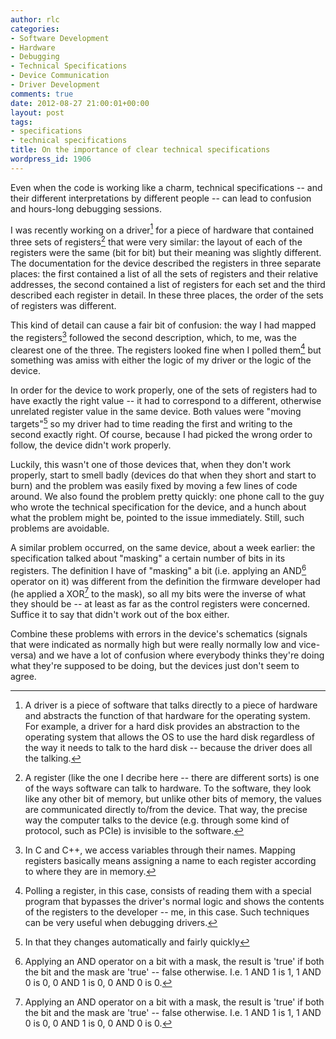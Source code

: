 ```yaml
---
author: rlc
categories:
- Software Development
- Hardware
- Debugging
- Technical Specifications
- Device Communication
- Driver Development
comments: true
date: 2012-08-27 21:00:01+00:00
layout: post
tags:
- specifications
- technical specifications
title: On the importance of clear technical specifications
wordpress_id: 1906
---
```


Even when the code is working like a charm, technical specifications -- and their different interpretations by different people -- can lead to confusion and hours-long debugging sessions.

<!--more-->

I was recently working on a driver[^1] for a piece of hardware that contained three sets of registers[^2] that were very similar: the layout of each of the registers were the same (bit for bit) but their meaning was slightly different. The documentation for the device described the registers in three separate places: the first contained a list of all the sets of registers and their relative addresses, the second contained a list of registers for each set and the third described each register in detail. In these three places, the order of the sets of registers was different.

[^1]: A driver is a piece of software that talks directly to a piece of hardware and abstracts the function of that hardware for the operating system. For example, a driver for a hard disk provides an abstraction to the operating system that allows the OS to use the hard disk regardless of the way it needs to talk to the hard disk -- because the driver does all the talking.
[^2]: A register (like the one I decribe here -- there are different sorts) is one of the ways software can talk to hardware. To the software, they look like any other bit of memory, but unlike other bits of memory, the values are communicated directly to/from the device. That way, the precise way the computer talks to the device (e.g. through some kind of protocol, such as PCIe) is invisible to the software.

This kind of detail can cause a fair bit of confusion: the way I had mapped the registers[^3] followed the second description, which, to me, was the clearest one of the three. The registers looked fine when I polled them[^4] but something was amiss with either the logic of my driver or the logic of the device.

[^3]: In C and C++, we access variables through their names. Mapping registers basically means assigning a name to each register according to where they are in memory.
[^4]: Polling a register, in this case, consists of reading them with a special program that bypasses the driver's normal logic and shows the contents of the registers to the developer -- me, in this case. Such techniques can be very useful when debugging drivers.

In order for the device to work properly, one of the sets of registers had to have exactly the right value -- it had to correspond to a different, otherwise unrelated register value in the same device. Both values were "moving targets"[^5] so my driver had to time reading the first and writing to the second exactly right. Of course, because I had picked the wrong order to follow, the device didn't work properly.

[^5]: In that they changes automatically and fairly quickly

Luckily, this wasn't one of those devices that, when they don't work properly, start to smell badly (devices do that when they short and start to burn) and the problem was easily fixed by moving a few lines of code around. We also found the problem pretty quickly: one phone call to the guy who wrote the technical specification for the device, and a hunch about what the problem might be, pointed to the issue immediately. Still, such problems are avoidable.

A similar problem occurred, on the same device, about a week earlier: the specification talked about "masking" a certain number of bits in its registers. The definition I have of "masking" a bit (i.e. applying an AND[^6] operator on it) was different from the definition the firmware developer had (he applied a XOR[^6] to the mask), so all my bits were the inverse of what they should be -- at least as far as the control registers were concerned. Suffice it to say that didn't work out of the box either.

[^6]: Applying an AND operator on a bit with a mask, the result is 'true' if both the bit and the mask are 'true' -- false otherwise. I.e. 1 AND 1 is 1, 1 AND 0 is 0, 0 AND 1 is 0, 0 AND 0 is 0.
[^7]: XOR is an eXclusive OR, so 0 XOR 1 yields 1, 1 XOR 0 yields 1, but 1 XOR 1 yields 0 and 0 XOR 0 yields 0.

Combine these problems with errors in the device's schematics (signals that were indicated as normally high but were really normally low and vice-versa) and we have a lot of confusion where everybody thinks they're doing what they're supposed to be doing, but the devices just don't seem to agree.